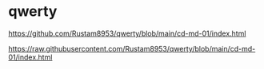 # qwerty

https://github.com/Rustam8953/qwerty/blob/main/cd-md-01/index.html

https://raw.githubusercontent.com/Rustam8953/qwerty/blob/main/cd-md-01/index.html
